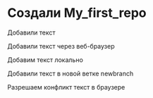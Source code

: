 # Создали My_first_repo

Добавили текст

Добавили текст через веб-браузер

Добавим текст локально


Добавили текст в новой ветке newbranch


Разрешаем конфликт текст в браузере


